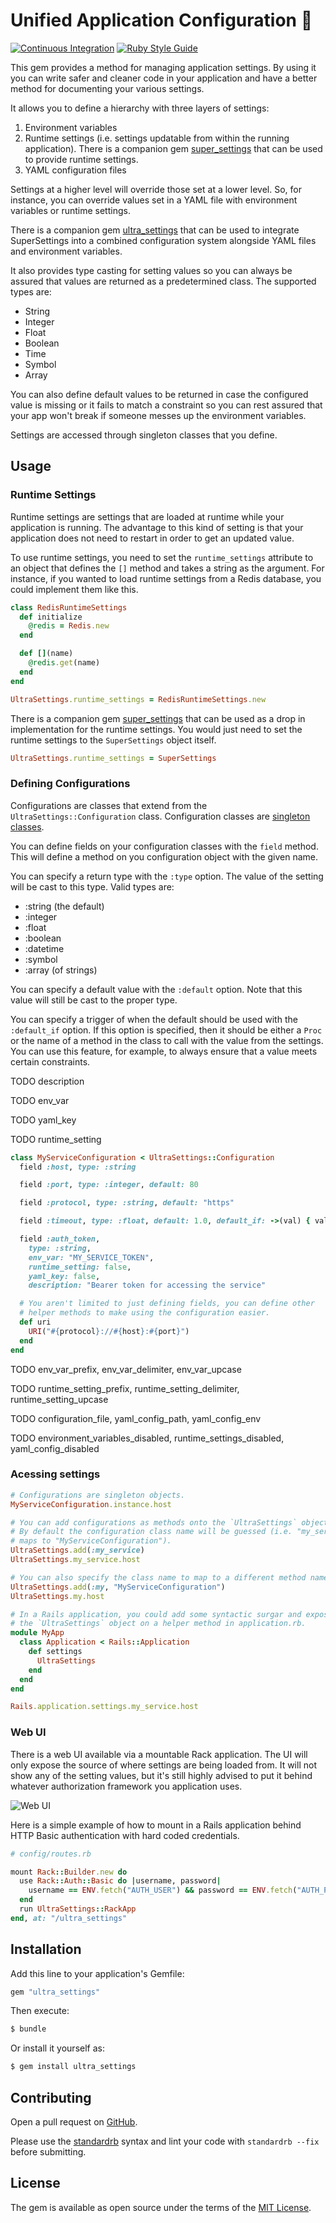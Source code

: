 # Unified Application Configuration :construction:

[![Continuous Integration](https://github.com/bdurand/ultra_settings/actions/workflows/continuous_integration.yml/badge.svg)](https://github.com/bdurand/ultra_settings/actions/workflows/continuous_integration.yml)
[![Ruby Style Guide](https://img.shields.io/badge/code_style-standard-brightgreen.svg)](https://github.com/testdouble/standard)

This gem provides a method for managing application settings. By using it you can write safer and cleaner code in your application and have a better method for documenting your various settings.

It allows you to define a hierarchy with three layers of settings:

1. Environment variables
2. Runtime settings (i.e. settings updatable from within the running application). There is a companion gem [super_settings](https://github.com/bdurand/super_settings) that can be used to provide runtime settings.
3. YAML configuration files

Settings at a higher level will override those set at a lower level. So, for instance, you can override values set in a YAML file with environment variables or runtime settings.

There is a companion gem [ultra_settings](https://github.com/bdurand/ultra_settings) that can be used to integrate SuperSettings into a combined configuration system alongside YAML files and environment variables.

It also provides type casting for setting values so you can always be assured that values are returned as a predetermined class. The supported types are:

- String
- Integer
- Float
- Boolean
- Time
- Symbol
- Array<String>

You can also define default values to be returned in case the configured value is missing or it fails to match a constraint so you can rest assured that your app won't break if someone messes up the environment variables.

Settings are accessed through singleton classes that you define.

## Usage

### Runtime Settings

Runtime settings are settings that are loaded at runtime while your application is running. The advantage to this kind of setting is that your application does not need to restart in order to get an updated value.

To use runtime settings, you need to set the `runtime_settings` attribute to an object that defines the `[]` method and takes a string as the argument. For instance, if you wanted to load runtime settings from a Redis database, you could implement them like this.

```ruby
class RedisRuntimeSettings
  def initialize
    @redis = Redis.new
  end

  def [](name)
    @redis.get(name)
  end
end

UltraSettings.runtime_settings = RedisRuntimeSettings.new
```

There is a companion gem [super_settings](https://github.com/bdurand/super_settings) that can be used as a drop in implementation for the runtime settings. You would just need to set the runtime settings to the `SuperSettings` object itself.

```ruby
UltraSettings.runtime_settings = SuperSettings
```

### Defining Configurations

Configurations are classes that extend from the `UltraSettings::Configuration` class. Configuration classes are [singleton classes](https://ruby-doc.org/3.2.2/stdlibs/singleton/Singleton.html).

You can define fields on your configuration classes with the `field` method. This will define a method on you configuration object with the given name.

You can specify a return type with the `:type` option. The value of the setting will be cast to this type. Valid types are:

- :string (the default)
- :integer
- :float
- :boolean
- :datetime
- :symbol
- :array (of strings)

You can specify a default value with the `:default` option. Note that this value will still be cast to the proper type.

You can specify a trigger of when the default should be used with the `:default_if` option. If this option is specified, then it should be either a `Proc` or the name of a method in the class to call with the value from the settings. You can use this feature, for example, to always ensure that a value meets certain constraints.

TODO description

TODO env_var

TODO yaml_key

TODO runtime_setting

```ruby
class MyServiceConfiguration < UltraSettings::Configuration
  field :host, type: :string

  field :port, type: :integer, default: 80

  field :protocol, type: :string, default: "https"

  field :timeout, type: :float, default: 1.0, default_if: ->(val) { val <= 0 }

  field :auth_token,
    type: :string,
    env_var: "MY_SERVICE_TOKEN",
    runtime_setting: false,
    yaml_key: false,
    description: "Bearer token for accessing the service"

  # You aren't limited to just defining fields, you can define other
  # helper methods to make using the configuration easier.
  def uri
    URI("#{protocol}://#{host}:#{port}")
  end
end
```

TODO env_var_prefix, env_var_delimiter, env_var_upcase

TODO runtime_setting_prefix, runtime_setting_delimiter, runtime_setting_upcase

TODO configuration_file, yaml_config_path, yaml_config_env

TODO environment_variables_disabled, runtime_settings_disabled, yaml_config_disabled

### Acessing settings
```ruby
# Configurations are singleton objects.
MyServiceConfiguration.instance.host

# You can add configurations as methods onto the `UltraSettings` object.
# By default the configuration class name will be guessed (i.e. "my_service"
# maps to "MyServiceConfiguration").
UltraSettings.add(:my_service)
UltraSettings.my_service.host

# You can also specify the class name to map to a different method name.
UltraSettings.add(:my, "MyServiceConfiguration")
UltraSettings.my.host

# In a Rails application, you could add some syntactic surgar and expose
# the `UltraSettings` object on a helper method in application.rb.
module MyApp
  class Application < Rails::Application
    def settings
      UltraSettings
    end
  end
end

Rails.application.settings.my_service.host
```

### Web UI

There is a web UI available via a mountable Rack application. The UI will only expose the source of where settings are being loaded from. It will not show any of the setting values, but it's still highly advised to put it behind whatever authorization framework you application uses.

![Web UI](assets/web_ui.png)

Here is a simple example of how to mount in a Rails application behind HTTP Basic authentication with hard coded credentials.

```ruby
# config/routes.rb

mount Rack::Builder.new do
  use Rack::Auth::Basic do |username, password|
    username == ENV.fetch("AUTH_USER") && password == ENV.fetch("AUTH_PASSWORD")
  end
  run UltraSettings::RackApp
end, at: "/ultra_settings"
```

## Installation

Add this line to your application's Gemfile:

```ruby
gem "ultra_settings"
```

Then execute:
```bash
$ bundle
```

Or install it yourself as:
```bash
$ gem install ultra_settings
```

## Contributing

Open a pull request on [GitHub](https://github.com/bdurand/ultra_settings).

Please use the [standardrb](https://github.com/testdouble/standard) syntax and lint your code with `standardrb --fix` before submitting.

## License

The gem is available as open source under the terms of the [MIT License](https://opensource.org/licenses/MIT).

